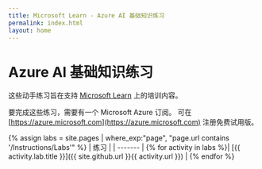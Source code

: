 ```yaml
---
title: Microsoft Learn - Azure AI 基础知识练习
permalink: index.html
layout: home
---
```


# Azure AI 基础知识练习

这些动手练习旨在支持 [Microsoft Learn](https://docs.microsoft.com/training/) 上的培训内容。

要完成这些练习，需要有一个 Microsoft Azure 订阅。 可在 [https://azure.microsoft.com](https://azure.microsoft.com) 注册免费试用版。

{% assign labs = site.pages | where_exp:"page", "page.url contains '/Instructions/Labs'" %}
| 练习 |
| ------- | 
{% for activity in labs  %}| [{{ activity.lab.title }}]({{ site.github.url }}{{ activity.url }}) |
{% endfor %}